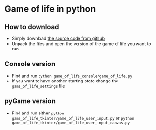 # Game of life in python

## How to download

- Simply download [the source code from github](https://github.com/klapekm/game_of_life.git)
- Unpack the files and open the version of the game of life you want to run

## Console version

- Find and run ```python game_of_life_console/game_of_life.py```
- If you want to have another starting state change the ```game_of_life_settings``` file 

## pyGame version

- Find and run either ```python game_of_life_tkinter/game_of_life_user_input.py``` or ```python game_of_life_tkinter/game_of_life_user_input_canvas.py```

